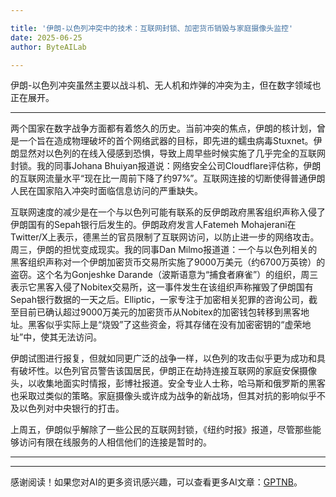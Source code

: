 ```yaml
---

title: '伊朗-以色列冲突中的技术：互联网封锁、加密货币销毁与家庭摄像头监控'
date: 2025-06-25
author: ByteAILab

---
```


伊朗-以色列冲突虽然主要以战斗机、无人机和炸弹的冲突为主，但在数字领域也正在展开。

---
两个国家在数字战争方面都有着悠久的历史。当前冲突的焦点，伊朗的核计划，曾是一个旨在造成物理破坏的首个网络武器的目标，即先进的蠕虫病毒Stuxnet。伊朗显然对以色列的在线入侵感到恐惧，导致上周早些时候实施了几乎完全的互联网封锁。我的同事Johana Bhuiyan报道说：网络安全公司Cloudflare评估称，伊朗的互联网流量水平“现在比一周前下降了约97%”。互联网连接的切断使得普通伊朗人民在国家陷入冲突时面临信息访问的严重缺失。

互联网速度的减少是在一个与以色列可能有联系的反伊朗政府黑客组织声称入侵了伊朗国有的Sepah银行后发生的。伊朗政府发言人Fatemeh Mohajerani在Twitter/X上表示，德黑兰的官员限制了互联网访问，以防止进一步的网络攻击。周三，伊朗的担忧变成现实。我的同事Dan Milmo报道道：一个与以色列相关的黑客组织声称对一个伊朗加密货币交易所实施了9000万美元（约6700万英镑）的盗窃。这个名为Gonjeshke Darande（波斯语意为“捕食者麻雀”）的组织，周三表示它黑客入侵了Nobitex交易所，这一事件发生在该组织声称摧毁了伊朗国有Sepah银行数据的一天之后。Elliptic，一家专注于加密相关犯罪的咨询公司，截至目前已确认超过9000万美元的加密货币从Nobitex的加密钱包转移到黑客地址。黑客似乎实际上是“烧毁”了这些资金，将其存储在没有加密密钥的“虚荣地址”中，使其无法访问。

伊朗试图进行报复，但就如同更广泛的战争一样，以色列的攻击似乎更为成功和具有破坏性。以色列官员警告该国居民，伊朗正在劫持连接互联网的家庭安保摄像头，以收集地面实时情报，彭博社报道。安全专业人士称，哈马斯和俄罗斯的黑客也采取过类似的策略。家庭摄像头或许成为战争的新战场，但其对抗的影响似乎不及以色列对中央银行的打击。

上周五，伊朗似乎解除了一些公民的互联网封锁，《纽约时报》报道，尽管那些能够访问有限在线服务的人相信他们的连接是暂时的。

---
---
感谢阅读！如果您对AI的更多资讯感兴趣，可以查看更多AI文章：[GPTNB](https://gptnb.com)。